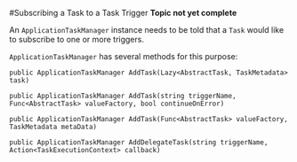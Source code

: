 #Subscribing a Task to a Task Trigger
**Topic not yet complete**

An `ApplicationTaskManager` instance needs to be told that a `Task` would like to subscribe to one or more triggers.

`ApplicationTaskManager` has several methods for this purpose:

	public ApplicationTaskManager AddTask(Lazy<AbstractTask, TaskMetadata> task)

	public ApplicationTaskManager AddTask(string triggerName, Func<AbstractTask> valueFactory, bool continueOnError)

	public ApplicationTaskManager AddTask(Func<AbstractTask> valueFactory, TaskMetadata metaData)

	public ApplicationTaskManager AddDelegateTask(string triggerName, Action<TaskExecutionContext> callback)